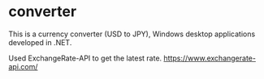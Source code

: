 # converter
This is a currency converter (USD to JPY), Windows desktop applications developed in .NET.

Used ExchangeRate-API to get the latest rate.
https://www.exchangerate-api.com/
